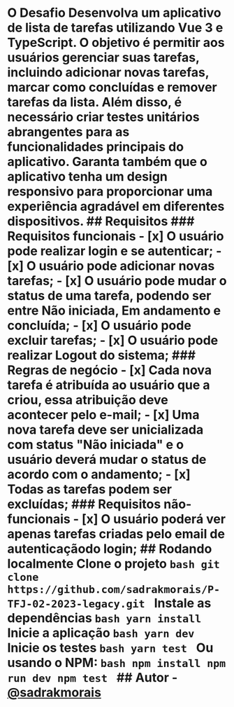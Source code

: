 # O Desafio Desenvolva um aplicativo de lista de tarefas utilizando Vue 3 e TypeScript. O objetivo é permitir aos usuários gerenciar suas tarefas, incluindo adicionar novas tarefas, marcar como concluídas e remover tarefas da lista. Além disso, é necessário criar testes unitários abrangentes para as funcionalidades principais do aplicativo. Garanta também que o aplicativo tenha um design responsivo para proporcionar uma experiência agradável em diferentes dispositivos. ## Requisitos ### Requisitos funcionais - [x] O usuário pode realizar login e se autenticar; - [x] O usuário pode adicionar novas tarefas; - [x] O usuário pode mudar o status de uma tarefa, podendo ser entre Não iniciada, Em andamento e concluída; - [x] O usuário pode excluir tarefas; - [x] O usuário pode realizar Logout do sistema; ### Regras de negócio - [x] Cada nova tarefa é atribuída ao usuário que a criou, essa atribuição deve acontecer pelo e-mail; - [x] Uma nova tarefa deve ser unicializada com status "Não iniciada" e o usuário deverá mudar o status de acordo com o andamento; - [x] Todas as tarefas podem ser excluídas; ### Requisitos não-funcionais - [x] O usuário poderá ver apenas tarefas criadas pelo email de autenticaçãodo login; ## Rodando localmente Clone o projeto `bash git clone https://github.com/sadrakmorais/P-TFJ-02-2023-legacy.git ` Instale as dependências `bash yarn install ` Inicie a aplicação `bash yarn dev ` Inicie os testes `bash yarn test ` Ou usando o NPM: `bash npm install npm run dev npm test ` ## Autor - [@sadrakmorais](https://github.com/sadrakmorais)
